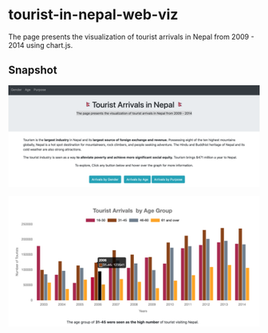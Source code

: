 # tourist-in-nepal-web-viz
The page presents the visualization of tourist arrivals in Nepal from 2009 - 2014 using chart.js. 


## Snapshot 

![Front](snap.png)


![Graph](graph.png)





